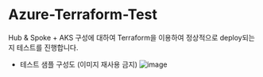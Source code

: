 # Azure-Terraform-Test
Hub & Spoke + AKS 구성에 대하여 Terraform을 이용하여 정상적으로 deploy되는지 테스트를 진행합니다.

- 테스트 샘플 구성도 (이미지 재사용 금지)
![image](https://user-images.githubusercontent.com/102117360/234220691-0594db3b-4631-46b6-926b-1d2ac69d89dc.png)
